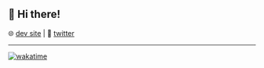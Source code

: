 ## 👋 Hi there!

🌐 [dev site](https://sznm.dev) | 🦜 [twitter](https://twitter.com/sozonome)

---

[![wakatime](https://wakatime.com/badge/user/2af9fbc4-5d3f-4cb7-8624-ecc6dec5841b.svg)](https://wakatime.com/@2af9fbc4-5d3f-4cb7-8624-ecc6dec5841b)
